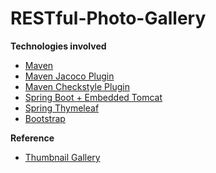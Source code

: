 # RESTful-Photo-Gallery
**Technologies involved**
* [Maven](https://maven.apache.org/)
* [Maven Jacoco Plugin](http://www.eclemma.org/jacoco/trunk/doc/maven.html)
* [Maven Checkstyle Plugin](https://maven.apache.org/plugins/maven-checkstyle-plugin/)
* [Spring Boot + Embedded Tomcat](http://docs.spring.io/spring-boot/docs/current/reference/htmlsingle/)
* [Spring Thymeleaf](http://www.thymeleaf.org/documentation.html)
* [Bootstrap](http://getbootstrap.com/)

**Reference**
* [Thumbnail Gallery](http://blackrockdigital.github.io/startbootstrap-thumbnail-gallery/#)
